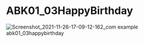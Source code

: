 # ABK01_03HappyBirthday

![Screenshot_2021-11-26-17-09-12-162_com example abk01_03happybirthday](https://user-images.githubusercontent.com/32328761/143596780-a692d806-0997-401c-808a-d75bbd5212c7.jpg)
